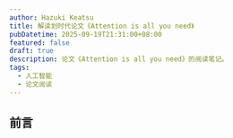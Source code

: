 ```yaml
---
author: Hazuki Keatsu
title: 解读划时代论文《Attention is all you need》
pubDatetime: 2025-09-19T21:31:00+08:00
featured: false
draft: true
description: 论文《Attention is all you need》的阅读笔记。
tags:
  - 人工智能
  - 论文阅读
---
```

## 前言

